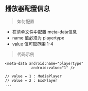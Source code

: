 

## 播放器配置信息

> 如何配置

- 在清单文件中配置 meta-data信息
- name 值必须为 playertype
- value 值可取范围 1-4


> 代码示例

    <meta-data android:name="playertype"
                android:value="1" />

    // value = 1 : MediaPlayer
    // value = 2 : ExoPlayer
    ...


